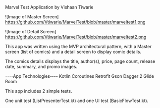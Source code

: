 Marvel Test Application by Vishaan Tiwarie

![Image of Master Screen]
https://github.com/Vtiwarie/MarvelTest/blob/master/marveltest1.png

![Image of Detail Screen]
https://github.com/Vtiwarie/MarvelTest/blob/master/marveltest2.png

This app was written using the MVP architectural pattern, with
a Master screen (list of comics) and a detail screen to display
comic details.

The comics details displays the title, author(s), price, page count,
release date, summary, and promo images.

----App Technologies----
Kotlin
Coroutines
Retrofit
Gson
Dagger 2
Glide
Room

This app includes 2 simple tests.

One unit test (ListPresenterTest.kt) and one UI test (BasicFlowTest.kt).
